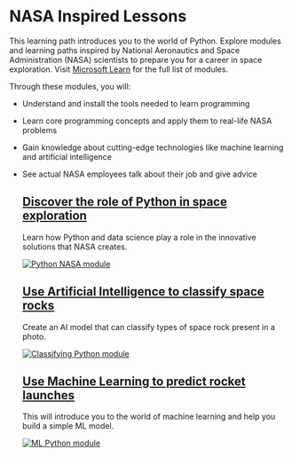 NASA Inspired Lessons
=====================

This learning path introduces you to the world of Python. Explore modules and learning paths inspired by National Aeronautics and Space Administration (NASA) scientists to prepare you for a career in space exploration. Visit [Microsoft Learn](https://docs.microsoft.com/learn/topics/nasa) for the full list of modules.

Through these modules, you will:

-   Understand and install the tools needed to learn programming
-   Learn core programming concepts and apply them to real-life NASA problems
-   Gain knowledge about cutting-edge technologies like machine learning and artificial intelligence
-   See actual NASA employees talk about their job and give advice

    <div class="info">
        <a href="https://docs.microsoft.com/learn/paths/introduction-python-space-exploration-nasa/?WT.mc_id=python-0000-cxa"><h2 class="title faux-h3">Discover the role of Python in space exploration</h2></a>
    </div>
    <p class="description">Learn how Python and data science play a role in the innovative solutions that NASA creates.</p>
    <a href="https://docs.microsoft.com/learn/paths/introduction-python-space-exploration-nasa/?WT.mc_id=python-0000-cxa"><img src="/assets/learn/students/nasa-python/nasa-python1.png" alt="Python NASA module" aria-hidden="true" class="thumb"/></a>
    </a>

  

    <div class="info">
        <a href="https://docs.microsoft.com/learn/paths/classify-space-rocks-artificial-intelligence-nasa/?WT.mc_id=python-0000-cxa"><h2 class="title faux-h3">Use Artificial Intelligence to classify space rocks</h2></a>
    </div>
    <p class="description">Create an AI model that can classify types of space rock present in a photo.</p>
    <a href="https://docs.microsoft.com/learn/paths/classify-space-rocks-artificial-intelligence-nasa/?WT.mc_id=python-0000-cxa"><img src="/assets/learn/students/nasa-python/nasa-python2.png" alt="Classifying Python module" aria-hidden="true" class="thumb"/></a>
    </a>

  

    <div class="info">
        <a href="https://docs.microsoft.com/learn/paths/machine-learning-predict-launch-delay-nasa/?WT.mc_id=python-0000-cxa"><h2 class="title faux-h3">Use Machine Learning to predict rocket launches</h2></a>
    </div>
    <p class="description">This will introduce you to the world of machine learning and help you build a simple ML model. </p>
    <a href="https://docs.microsoft.com/learn/paths/machine-learning-predict-launch-delay-nasa/?WT.mc_id=python-0000-cxa"><img src="/assets/learn/students/nasa-python/nasa-python3.png" alt="ML Python module" aria-hidden="true" class="thumb"/></a>
    </a>

  

